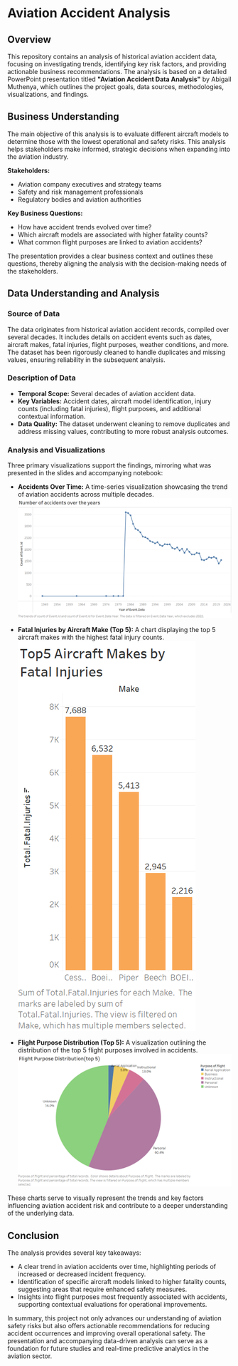 # Aviation Accident Analysis  
  
## Overview  
  
This repository contains an analysis of historical aviation accident data, focusing on investigating trends, identifying key risk factors, and providing actionable business recommendations. The analysis is based on a detailed PowerPoint presentation titled **"Aviation Accident Data Analysis"** by Abigail Muthenya, which outlines the project goals, data sources, methodologies, visualizations, and findings.  
  
## Business Understanding  
  
The main objective of this analysis is to evaluate different aircraft models to determine those with the lowest operational and safety risks. This analysis helps stakeholders make informed, strategic decisions when expanding into the aviation industry.   
  
**Stakeholders:**  
- Aviation company executives and strategy teams  
- Safety and risk management professionals  
- Regulatory bodies and aviation authorities  
  
**Key Business Questions:**  
- How have accident trends evolved over time?  
- Which aircraft models are associated with higher fatality counts?  
- What common flight purposes are linked to aviation accidents?  
  
The presentation provides a clear business context and outlines these questions, thereby aligning the analysis with the decision-making needs of the stakeholders.  
  
## Data Understanding and Analysis  
  
### Source of Data  
The data originates from historical aviation accident records, compiled over several decades. It includes details on accident events such as dates, aircraft makes, fatal injuries, flight purposes, weather conditions, and more. The dataset has been rigorously cleaned to handle duplicates and missing values, ensuring reliability in the subsequent analysis.  
  
### Description of Data  
- **Temporal Scope:** Several decades of aviation accident data.  
- **Key Variables:** Accident dates, aircraft model identification, injury counts (including fatal injuries), flight purposes, and additional contextual information.  
- **Data Quality:** The dataset underwent cleaning to remove duplicates and address missing values, contributing to more robust analysis outcomes.  
  
### Analysis and Visualizations  
  
Three primary visualizations support the findings, mirroring what was presented in the slides and accompanying notebook:  
- **Accidents Over Time:** A time-series visualization showcasing the trend of aviation accidents across multiple decades.  
![Visualization of Accidents Over Time](image/image1.png)

- **Fatal Injuries by Aircraft Make (Top 5):** A chart displaying the top 5 aircraft makes with the highest fatal injury counts.  
![Visualization of Fatal Injuries by Aircraft Make (Top 5)](image/image2.png)

- **Flight Purpose Distribution (Top 5):** A visualization outlining the distribution of the top 5 flight purposes involved in accidents.  
![Visualization of Flight Purpose Distribution (Top 5)](image/image3.png)

  
These charts serve to visually represent the trends and key factors influencing aviation accident risk and contribute to a deeper understanding of the underlying data.  
  
## Conclusion  
  
The analysis provides several key takeaways:  
- A clear trend in aviation accidents over time, highlighting periods of increased or decreased incident frequency.  
- Identification of specific aircraft models linked to higher fatality counts, suggesting areas that require enhanced safety measures.  
- Insights into flight purposes most frequently associated with accidents, supporting contextual evaluations for operational improvements.  
  
In summary, this project not only advances our understanding of aviation safety risks but also offers actionable recommendations for reducing accident occurrences and improving overall operational safety. The presentation and accompanying data-driven analysis can serve as a foundation for future studies and real-time predictive analytics in the aviation sector.  